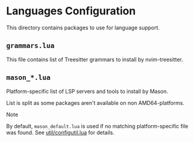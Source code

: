 # Languages Configuration

This directory contains packages to use for language support.

## `grammars.lua`

This file contains list of Treesitter grammars to install by nvim-treesitter.

## `mason_*.lua`

Platform-specific list of LSP servers and tools to install by Mason.

List is split as some packages aren't available on non AMD64-platforms.

>[!NOTE]
> By default, `mason_default.lua` is used if no matching platform-specific file was found.
> See [util/configutil.lua](../../util/configutil.lua) for details.

